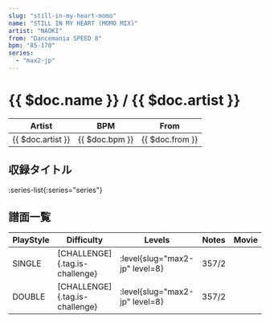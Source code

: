```yaml
---
slug: "still-in-my-heart-momo"
name: "STILL IN MY HEART (MOMO MIX)"
artist: "NAOKI"
from: "Dancemania SPEED 8"
bpm: "85-170"
series:
  - "max2-jp"
---
```


# {{ $doc.name }} / {{ $doc.artist }}

|Artist|BPM|From|
|------|---|----|
|{{ $doc.artist }}|{{ $doc.bpm }}|{{ $doc.from }}|

## 収録タイトル

:series-list{:series="series"}

## 譜面一覧

|PlayStyle|Difficulty|Levels|Notes|Movie|
|---------|----------|------|-----|-----|
|SINGLE|[CHALLENGE]{.tag.is-challenge}|<div class="field is-grouped is-grouped-multiline"> :level{slug="max2-jp" level=8}</div>|357/2||
|DOUBLE|[CHALLENGE]{.tag.is-challenge}|<div class="field is-grouped is-grouped-multiline"> :level{slug="max2-jp" level=8}</div>|357/2||
